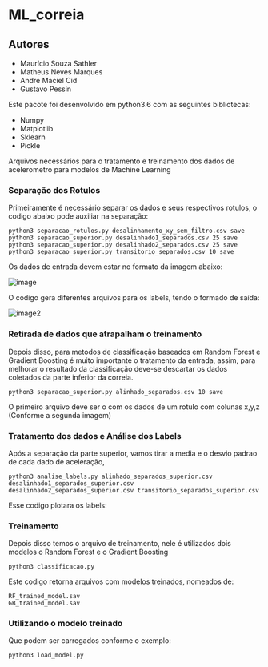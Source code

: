 # ML_correia
## Autores
- Maurício Souza Sathler
- Matheus Neves Marques
- Andre Maciel Cid
- Gustavo Pessin

Este pacote foi desenvolvido em python3.6 com as seguintes bibliotecas:
- Numpy
- Matplotlib
- Sklearn
- Pickle

Arquivos necessários para o tratamento e treinamento dos dados de acelerometro para modelos de Machine Learning


### Separação dos Rotulos
Primeiramente é necessário separar os dados e seus respectivos rotulos, o codigo abaixo pode auxiliar na separação:

    python3 separacao_rotulos.py desalinhamento_xy_sem_filtro.csv save
    python3 separacao_superior.py desalinhado1_separados.csv 25 save
    python3 separacao_superior.py desalinhado2_separados.csv 25 save
    python3 separacao_superior.py transitorio_separados.csv 10 save


Os dados de entrada devem estar no formato da imagem abaixo:

![image](https://user-images.githubusercontent.com/51409770/148809583-4eace624-3472-47d9-927f-b8d81f6562fa.png)

O código gera diferentes arquivos para os labels, tendo o formado de saída:

![image2](https://user-images.githubusercontent.com/51409770/148809901-a429f0ad-fba4-4894-ab8a-c0e001c153b2.png)


### Retirada de dados que atrapalham o treinamento
Depois disso, para metodos de classificação baseados em Random Forest e Gradient Boosting é muito importante o tratamento da entrada, assim, para melhorar o resultado da classificação deve-se descartar os dados coletados da parte inferior da correia.

    python3 separacao_superior.py alinhado_separados.csv 10 save

O primeiro arquivo deve ser o com os dados de um rotulo com colunas x,y,z (Conforme a segunda imagem)


### Tratamento dos dados e Análise dos Labels
Após a separação da parte superior, vamos tirar a media e o desvio padrao de cada dado de aceleração, 

    python3 analise_labels.py alinhado_separados_superior.csv desalinhado1_separados_superior.csv desalinhado2_separados_superior.csv transitorio_separados_superior.csv
    
Esse codigo plotara os labels:

    
### Treinamento
Depois disso temos o arquivo de treinamento, nele é utilizados dois modelos o Random Forest e o Gradient Boosting

    python3 classificacao.py 
    
Este codigo retorna arquivos com modelos treinados, nomeados de:
  
    RF_trained_model.sav
    GB_trained_model.sav
    
### Utilizando o modelo treinado
Que podem ser carregados conforme o exemplo:

    python3 load_model.py

